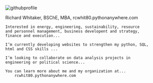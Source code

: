 ![githubprofile](https://user-images.githubusercontent.com/84055580/179374888-b67181e0-ebe1-4102-bdd4-7aa2b0e49209.png)



Richard Whitaker, BSChE, MBA, rcwhit80.pythonanywhere.com


    Interested in energy, engineering, sustainability, resource
    and personnel management, business developent and strategy,
    finance and execution...
    
    I’m currently developing websites to strengthen my python, SQL,
    html and CSS skills ...

    I’m looking to collaborate on data analysis projects in 
    engineering or political science...
    
    You can learn more about me and my organization at... 
        rcwhit80.pythonanywhere.com

<!---
rcwhit80/rcwhit80 is a ✨ special ✨ repository because its `README.md` (this file) appears on your GitHub profile.
You can click the Preview link to take a look at your changes.
--->
